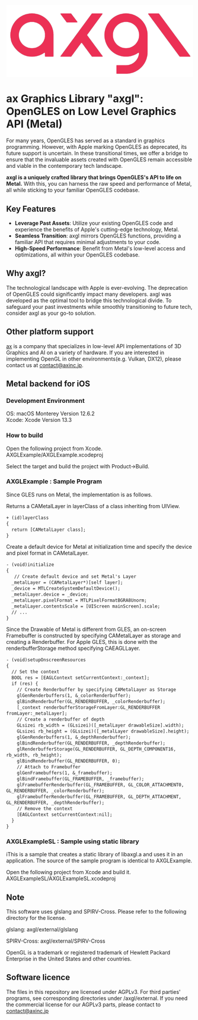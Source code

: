 <img src="axgl.png">


# ax Graphics Library "axgl": OpenGLES on Low Level Graphics API (Metal)

For many years, OpenGLES has served as a standard in graphics programming. However, with Apple marking OpenGLES as deprecated, its future support is uncertain. In these transitional times, we offer a bridge to ensure that the invaluable assets created with OpenGLES remain accessible and viable in the contemporary tech landscape.

**axgl is a uniquely crafted library that brings OpenGLES's API to life on Metal.** With this, you can harness the raw speed and performance of Metal, all while sticking to your familiar OpenGLES codebase.

## Key Features

- **Leverage Past Assets**: Utilize your existing OpenGLES code and experience the benefits of Apple's cutting-edge technology, Metal.
- **Seamless Transition**: axgl mirrors OpenGLES functions, providing a familiar API that requires minimal adjustments to your code.
- **High-Speed Performance**: Benefit from Metal's low-level access and optimizations, all within your OpenGLES codebase.

## Why axgl?

The technological landscape with Apple is ever-evolving. The deprecation of OpenGLES could significantly impact many developers. axgl was developed as the optimal tool to bridge this technological divide. To safeguard your past investments while smoothly transitioning to future tech, consider axgl as your go-to solution.

## Other platform support

[ax](https://axinc.jp/en/) is a company that specializes in low-level API implementations of 3D Graphics and AI on a variety of hardware. If you are interested in implementing OpenGL in other environments(e.g. Vulkan, DX12), please contact us at contact@axinc.jp.

## Metal backend for iOS

### Development Environment

OS: macOS Monterey Version 12.6.2  
Xcode: Xcode Version 13.3  

### How to build

Open the following project from Xcode.
AXGLExample/AXGLExample.xcodeproj

Select the target and build the project with Product->Build.

### AXGLExample : Sample Program

Since GLES runs on Metal, the implementation is as follows.

Returns a CAMetalLayer in layerClass of a class inheriting from UIView.
```
+ (id)layerClass
{
  return [CAMetalLayer class];
}
```

Create a default device for Metal at initialization time and specify the device and pixel format in CAMetalLayer.
```
- (void)initialize
{
   // Create default device and set Metal's Layer
  _metalLayer = (CAMetalLayer*)[self layer];
  _device = MTLCreateSystemDefaultDevice();
  _metalLayer.device = _device;
  _metalLayer.pixelFormat = MTLPixelFormatBGRA8Unorm;
  _metalLayer.contentsScale = [UIScreen mainScreen].scale;
  // ...
}
```

Since the Drawable of Metal is different from GLES, an on-screen Framebuffer is constructed by specifying CAMetalLayer as storage and creating a Renderbuffer.
For Apple GLES, this is done with the renderbufferStorage method specifying CAEAGLLayer.
```
- (void)setupOnscreenResources
{
  // Set the context
  BOOL res = [EAGLContext setCurrentContext:_context];
  if (res) {
    // Create Renderbuffer by specifying CAMetalLayer as Storage
    glGenRenderbuffers(1, &_colorRenderbuffer);
    glBindRenderbuffer(GL_RENDERBUFFER, _colorRenderbuffer);
    [_context renderbufferStorageFromLayer:GL_RENDERBUFFER fromLayer:_metalLayer];
    // Create a renderbuffer of depth
    GLsizei rb_width = (GLsizei)([_metalLayer drawableSize].width);
    GLsizei rb_height = (GLsizei)([_metalLayer drawableSize].height);
    glGenRenderbuffers(1, &_depthRenderbuffer);
    glBindRenderbuffer(GL_RENDERBUFFER, _depthRenderbuffer);
    glRenderbufferStorage(GL_RENDERBUFFER, GL_DEPTH_COMPONENT16, rb_width, rb_height);
    glBindRenderbuffer(GL_RENDERBUFFER, 0);
    // Attach to Framebuffer
    glGenFramebuffers(1, &_framebuffer);
    glBindFramebuffer(GL_FRAMEBUFFER, _framebuffer);
    glFramebufferRenderbuffer(GL_FRAMEBUFFER, GL_COLOR_ATTACHMENT0, GL_RENDERBUFFER, _colorRenderbuffer);
    glFramebufferRenderbuffer(GL_FRAMEBUFFER, GL_DEPTH_ATTACHMENT, GL_RENDERBUFFER, _depthRenderbuffer);
    // Remove the context
    [EAGLContext setCurrentContext:nil];
  }
}
```

### AXGLExampleSL : Sample using static library

iThis is a sample that creates a static library of libaxgl.a and uses it in an application. The source of the sample program is identical to AXGLExample.

Open the following project from Xcode and build it.
AXGLExampleSL/AXGLExampleSL.xcodeproj


## Note
This software uses glslang and SPIRV-Cross. Please refer to the following directory for the license.

glslang:
axgl/external/glslang

SPIRV-Cross:
axgl/external/SPIRV-Cross

OpenGL is a trademark or registered trademark of Hewlett Packard Enterprise in the United States and other countries.

## Software licence
The files in this repository are licensed under AGPLv3. For third parties' programs, see corresponding directories under /axgl/external. If you need the commercial license for our AGPLv3 parts, please contact to contact@axinc.jp
